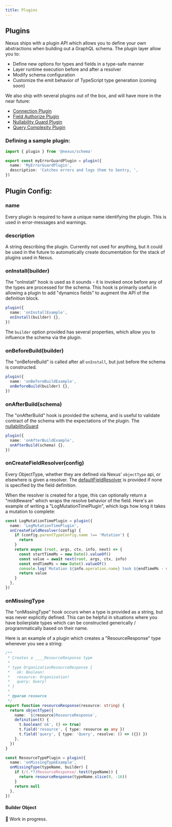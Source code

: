 ```yaml
---
title: Plugins
---
```


## Plugins

Nexus ships with a plugin API which allows you to define your own abstractions when building out a GraphQL schema. The plugin layer allow you to:

- Define new options for types and fields in a type-safe manner
- Layer runtime execution before and after a resolver
- Modify schema configuration
- Customize the emit behavior of TypeScript type generation (coming soon)

We also ship with several plugins out of the box, and will have more in the near future:

- [Connection Plugin](../plugins/connection)
- [Field Authorize Plugin](../plugins/field-authorize)
- [Nullability Guard Plugin](../plugins/nullability-guard)
- [Query Complexity Plugin](../plugins/query-complexity)

### Defining a sample plugin:

```ts
import { plugin } from '@nexus/schema'

export const myErrorGuardPlugin = plugin({
  name: 'MyErrorGuardPlugin',
  description: 'Catches errors and logs them to Sentry, ',
})
```

## Plugin Config:

### name

Every plugin is required to have a unique name identifying the plugin. This is used in error-messages
and warnings.

### description

A string describing the plugin. Currently not used for anything, but it could be used in the future to
automatically create documentation for the stack of plugins used in Nexus.

### onInstall(builder)

The "onInstall" hook is used as it sounds - it is invoked once before any of the types are processed for the schema. This hook is primarily useful in allowing a plugin to add "dynamics fields" to augment the API of the definition block.

```ts
plugin({
  name: 'onInstallExample',
  onInstall(builder) {},
})
```

The `builder` option provided has several properties, which allow you to influence the schema via the plugin.

### onBeforeBuild(builder)

The "onBeforeBuild" is called after all `onInstall`, but just before the schema is constructed.

```ts
plugin({
  name: 'onBeforeBuildExample',
  onBeforeBuild(builder) {},
})
```

### onAfterBuild(schema)

The "onAfterBuild" hook is provided the schema, and is useful to validate contract of the schema
with the expectations of the plugin. The [nullabilityGuard](../plugins/nullability-guard)

```ts
plugin({
  name: 'onAfterBuildExample',
  onAfterBuild(schema) {},
})
```

### onCreateFieldResolver(config)

Every ObjectType, whether they are defined via Nexus' `objectType` api, or elsewhere is given a resolver.
The [defaultFieldResolver](https://github.com/graphql/graphql-js/blob/82a0c336de05b4ab0d24d5557b56135c828fe888/src/execution/execute.js#L1179-L1197) is provided if none is specified by the field definition.

When the resolver is created for a type, this can optionally return a "middleware" which wraps the resolve behavior of the field. Here's an example of writing a "LogMutationTimePlugin", which logs how long it takes a mutation to complete:

```ts
const LogMutationTimePlugin = plugin({
  name: 'LogMutationTimePlugin',
  onCreateFieldResolver(config) {
    if (config.parentTypeConfig.name !== 'Mutation') {
      return
    }
    return async (root, args, ctx, info, next) => {
      const startTimeMs = new Date().valueOf()
      const value = await next(root, args, ctx, info)
      const endTimeMs = new Date().valueOf()
      console.log(`Mutation ${info.operation.name} took ${endTimeMs - startTimeMs} ms`)
      return value
    }
  },
})
```

### onMissingType

The "onMissingType" hook occurs when a type is provided as a string, but was never explicitly defined.
This can be helpful in situations where you have boilerplate types which can be constructed
generically / programmatically based on their name.

Here is an example of a plugin which creates a "ResourceResponse" type whenever you see a string:

```ts
/**
 * Creates a ____ResourceResponse type
 *
 * type OrganizationResourceResponse {
 *   ok: Boolean!
 *   resource: Organization!
 *   query: Query!
 * }
 *
 * @param resource
 */
export function resourceResponse(resource: string) {
  return objectType({
    name: `${resource}ResourceResponse`,
    definition(t) {
      t.boolean('ok', () => true)
      t.field('resource', { type: resource as any })
      t.field('query', { type: 'Query', resolve: () => ({}) })
    },
  })
}

const ResourceTypePlugin = plugin({
  name: 'onMissingTypeExample',
  onMissingType(typeName, builder) {
    if (/(.*?)ResourceResponse/.test(typeName)) {
      return resourceResponse(typeName.slice(0, -16))
    }
    return null
  },
})
```

#### Builder Object

🚧 Work in progress.
